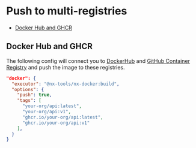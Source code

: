 # Push to multi-registries

- [Docker Hub and GHCR](#docker-hub-and-ghcr)

## Docker Hub and GHCR

The following config will connect you to [DockerHub](https://github.com/docker/login-action#dockerhub)
and [GitHub Container Registry](https://github.com/docker/login-action#github-container-registry) and push the
image to these registries.

```json
"docker": {
  "executor": "@nx-tools/nx-docker:build",
  "options": {
    "push": true,
    "tags": [
      "your-org/api:latest",
      "your-org/api:v1",
      "ghcr.io/your-org/api:latest",
      "ghcr.io/your-org/api:v1"
    ],
  }
}
```
